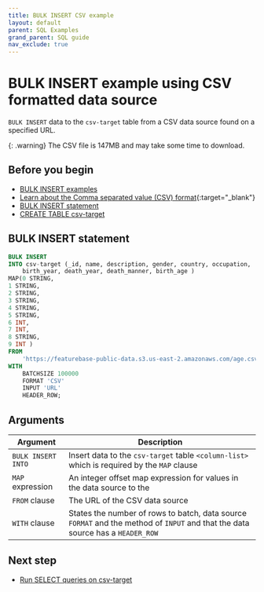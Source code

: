 ```yaml
---
title: BULK INSERT CSV example
layout: default
parent: SQL Examples
grand_parent: SQL guide
nav_exclude: true
---
```


# BULK INSERT example using CSV formatted data source

`BULK INSERT` data to the `csv-target` table from a CSV data source found on a specified URL.

{: .warning}
The CSV file is 147MB and may take some time to download.

## Before you begin
* [BULK INSERT examples](/docs/sql-guide/examples/sql-eg-insert/sql-eg-insert-home#bulk-insert-statements)
* [Learn about the Comma separated value (CSV) format](https://www.rfc-editor.org/rfc/rfc4180){:target="_blank"}
* [BULK INSERT statement](/docs/sql-guide/statements/statement-insert-bulk)
* [CREATE TABLE csv-target](/docs/sql-guide/examples/sql-eg-table/sql-eg-table-create-csv-target)

## BULK INSERT statement

```sql
BULK INSERT
INTO csv-target (_id, name, description, gender, country, occupation,
    birth_year, death_year, death_manner, birth_age )
MAP(0 STRING,
1 STRING,
2 STRING,
3 STRING,
4 STRING,
5 STRING,
6 INT,
7 INT,
8 STRING,
9 INT )
FROM
    'https://featurebase-public-data.s3.us-east-2.amazonaws.com/age.csv'
WITH
    BATCHSIZE 100000
    FORMAT 'CSV'
    INPUT 'URL'
    HEADER_ROW;
```

## Arguments

| Argument | Description |
|---|---|
| `BULK INSERT INTO` | Insert data to the `csv-target` table `<column-list>` which is required by the `MAP` clause |
| `MAP` expression | An integer offset map expression for values in the data source to the <column-list> |
| `FROM` clause | The URL of the CSV data source |
| `WITH` clause | States the number of rows to batch, data source `FORMAT` and the method of `INPUT` and that the data source has a `HEADER_ROW` |

## Next step

* [Run SELECT queries on csv-target](/docs/sql-guide/examples/sql-eg-select/sql-eg-select-from-csv-target)
